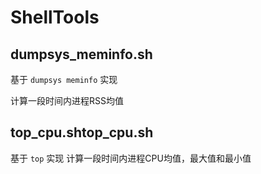 # ShellTools

## dumpsys_meminfo.sh
基于 `dumpsys meminfo` 实现

计算一段时间内进程RSS均值

## top_cpu.shtop_cpu.sh
基于 `top` 实现
计算一段时间内进程CPU均值，最大值和最小值
